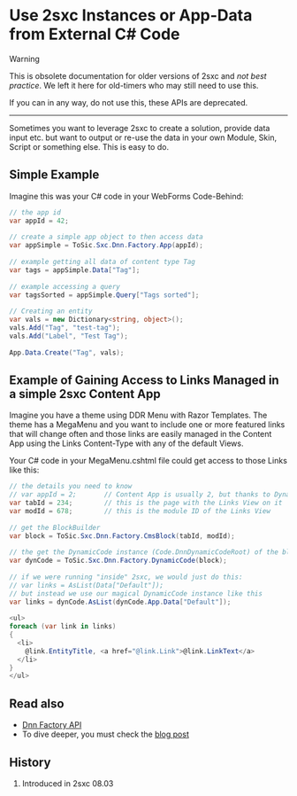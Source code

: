 # Use 2sxc Instances or App-Data from External C# Code

> [!WARNING]
> This is obsolete documentation for older versions of 2sxc and _not best practice_. 
> We left it here for old-timers who may still need to use this.
>
> If you can in any way, do not use this, these APIs are deprecated. 

---

Sometimes you want to leverage 2sxc to create a solution, provide data input etc. but want to output or re-use the data in your own Module, Skin, Script or something else. This is easy to do.

## Simple Example

Imagine this was your C# code in your WebForms Code-Behind:

```cs
// the app id
var appId = 42;
 
// create a simple app object to then access data
var appSimple = ToSic.Sxc.Dnn.Factory.App(appId);
 
// example getting all data of content type Tag
var tags = appSimple.Data["Tag"];
 
// example accessing a query
var tagsSorted = appSimple.Query["Tags sorted"];
 
// Creating an entity
var vals = new Dictionary<string, object>();
vals.Add("Tag", "test-tag");
vals.Add("Label", "Test Tag");
 
App.Data.Create("Tag", vals);
```

## Example of Gaining Access to Links Managed in a simple 2sxc Content App
 
Imagine you have a theme using DDR Menu with Razor Templates. The theme has a MegaMenu and you want to include one or more featured links that will change often and those links are easily managed in the Content App using the Links Content-Type with any of the default Views.

Your C# code in your MegaMenu.cshtml file could get access to those Links like this:

```cs
// the details you need to know
// var appId = 2;       // Content App is usually 2, but thanks to DynamicCode, we don't need this
var tabId = 234;        // this is the page with the Links View on it
var modId = 678;        // this is the module ID of the Links View
 
// get the BlockBuilder
var block = ToSic.Sxc.Dnn.Factory.CmsBlock(tabId, modId);
 
// the get the DynamicCode instance (Code.DnnDynamicCodeRoot) of the block
var dynCode = ToSic.Sxc.Dnn.Factory.DynamicCode(block);
 
// if we were running "inside" 2sxc, we would just do this:
// var links = AsList(Data["Default"]);
// but instead we use our magical DynamicCode instance like this
var links = dynCode.AsList(dynCode.App.Data["Default"]);
 
<ul>
foreach (var link in links) 
{
  <li>
    @link.EntityTitle, <a href="@link.Link">@link.LinkText</a>
  </li>
}
</ul>

```

## Read also

* [Dnn Factory API](xref:ToSic.Sxc.Dnn.Factory)
* To dive deeper, you must check the [blog post](http://2sxc.org/en/blog/post/using-app-data-outside-of-2sxc-in-razor-custom-webapi-skin-or-another-module-300)


## History

1. Introduced in 2sxc 08.03
